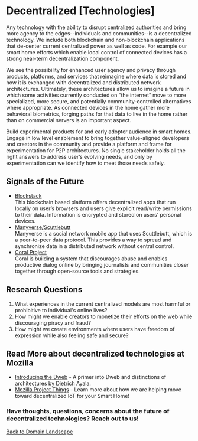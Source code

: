 # Decentralized [Technologies]

Any technology with the ability to disrupt centralized authorities and bring more agency to the edges--individuals and communities--is a decentralized technology. We include both blockchain and non-blockchain applications that de-center current centralized power as well as code. For example our smart home efforts which enable local control of connected devices has a strong near-term decentralization component. 

We see the possibility for enhanced user agency and privacy through products, platforms, and services that reimagine where data is stored and how it is exchanged with decentralized and distributed network architectures. Ultimately, these architectures allow us to imagine a future in which some activities currently conducted on “the internet” move to more specialized, more secure, and potentially community-controlled alternatives where appropriate. As connected devices in the home gather more behavioral biometrics, forging paths for that data to live in the home rather than on commercial servers is an important aspect. 

Build experimental products for and early adopter audience in smart homes. Engage in low level enablement to bring together value-aligned developers and creators in the community and provide a platform and frame for experimentation for P2P architectures. No single stakeholder holds all the right answers to address user’s evolving needs, and only by experimentation can we identify how to meet those needs safely. 

## Signals of the Future
* [Blockstack](https://blockstack.org/)
<br>This blockchain based platform offers decentralized apps that run locally on user’s browsers and users give explicit read/write permissions to their data. Information is encrypted and stored on users’ personal devices.
* [Manyverse/Scuttlebutt](https://www.scuttlebutt.nz/) 
<br>Manyverse is a social network mobile app that uses Scuttlebutt, which is a peer-to-peer data protocol. This provides a way to spread and synchronize data in a distributed network without central control.
* [Coral Project](https://coralproject.net/) 
<br>Coral is building a system that discourages abuse and enables productive dialog online by bringing journalists and communities closer together through open-source tools and strategies.

## Research Questions
1. What experiences in the current centralized models are most harmful or prohibitive to individual's online lives?
2. How might we enable creators to monetize their efforts on the web while discouraging piracy and fraud?
3. How might we create environments where users have freedom of expression while also feeling safe and secure?


## Read More about decentralized technologies at Mozilla
* [Introducing the Dweb](https://hacks.mozilla.org/2018/07/introducing-the-d-web/) - A primer into Dweb and distinctions of architectures by Dietrich Ayala.
* [Mozilla Project Things](https://iot.mozilla.org/) - Learn more about how we are helping move toward decentralized IoT for your Smart Home!

### Have thoughts, questions, concerns about the future of decentralized technologies? Reach out to us!



[Back to Domain Landscape](/landscape)
